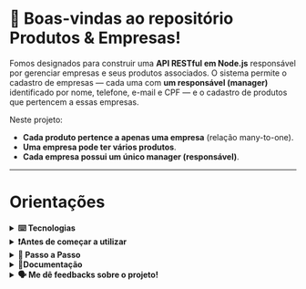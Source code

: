 # 🏢 Boas-vindas ao repositório Produtos & Empresas!

Fomos designados para construir uma **API RESTful em Node.js** responsável por gerenciar empresas e seus produtos associados. O sistema permite o cadastro de empresas — cada uma com **um responsável (manager)** identificado por nome, telefone, e-mail e CPF — e o cadastro de produtos que pertencem a essas empresas.

Neste projeto:
- **Cada produto pertence a apenas uma empresa** (relação many-to-one).
- **Uma empresa pode ter vários produtos**.
- **Cada empresa possui um único manager (responsável)**.

---
# Orientações

<details>
  <summary>
    <strong>⌨️ Tecnologias</strong>
  </summary>
  
  - **NestJs**
  
  - **TypeOrm**
  
  - **Sqlite3**
  
  - **Docker**

</details>

 <details>
  <summary>
    <strong>❗Antes de começar a utilizar</strong>
  </summary><br>

  1. Antes de começar, garanta que o Docker esteja corretamente instalado no seu ambiente.
  
 </details>

<details>
  <summary>
    <strong>🤝 Passo a Passo</strong>
  </summary><br>

  1. Clone o repositório

  - Use o comando: `git clone git@github.com:msennaa/simple_crud_nestjs.git`
  - Entre na pasta do repositório que você acabou de clonar:
    - `cd simple_crud_nestjs`

  2. Suba o container

  - Para isso, use o seguinte comando: `docker compose up -d`
  
  </details>

   <details>
  <summary>
    <strong>📄Documentação</strong>
  </summary><br>

* Após subir a aplicação utilizando o docker, você pode ter acesso a documentação completa acessando a url: http://localhost:3000/api .
  
 </details>
  
<details>
  <summary>
    <strong>🗣 Me dê feedbacks sobre o projeto!</strong>
  </summary><br>

  Qualquer tipo de feedback é bem vindo para que eu possa continuar melhorando. 
   - **senamatheusjob@gmail.com**

</details>

